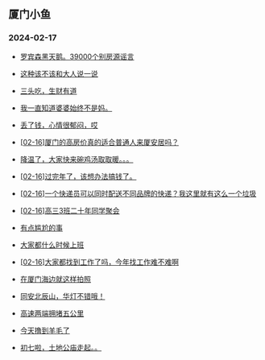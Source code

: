 ## 厦门小鱼 
### 2024-02-17

+ [罗宾森黑天鹅。39000个别房源谣言](http://bbs.xmfish.com/read-htm-tid-18146389.html)

+ [这种该不该和大人说一说](http://bbs.xmfish.com/read-htm-tid-18146347.html)

+ [三头吃，生财有道](http://bbs.xmfish.com/read-htm-tid-18146417.html)

+ [我一直知道婆婆始终不是妈。](http://bbs.xmfish.com/read-htm-tid-18146424.html)

+ [丢了钱，心情很郁闷，哎](http://bbs.xmfish.com/read-htm-tid-18146443.html)

+ [[02-16]厦门的高房价真的适合普通人来厦安居吗？](http://bbs.xmfish.com/read-htm-tid-18146419.html)

+ [降温了，大家快来碗鸡汤取取暖。。。](http://bbs.xmfish.com/read-htm-tid-18146351.html)

+ [[02-16]过完年了，该想办法搞钱了。](http://bbs.xmfish.com/read-htm-tid-18146418.html)

+ [[02-16]一个快递员可以同时配送不同品牌的快递？我这里就有这么一个垃圾](http://bbs.xmfish.com/read-htm-tid-18146430.html)

+ [[02-16]高三3班二十年同学聚会](http://bbs.xmfish.com/read-htm-tid-18146492.html)

+ [有点尴尬的事](http://bbs.xmfish.com/read-htm-tid-18146523.html)

+ [大家都什么时候上班](http://bbs.xmfish.com/read-htm-tid-18146448.html)

+ [[02-16]大家都找到工作了吗，今年找工作难不难啊](http://bbs.xmfish.com/read-htm-tid-18146491.html)

+ [在厦门海边就这样拍照](http://bbs.xmfish.com/read-htm-tid-18146550.html)

+ [同安北辰山，华灯不错哦！](http://bbs.xmfish.com/read-htm-tid-18146574.html)

+ [高速两端拥堵五公里](http://bbs.xmfish.com/read-htm-tid-18146597.html)

+ [今天撸到羊毛了](http://bbs.xmfish.com/read-htm-tid-18146661.html)

+ [初七啦，土地公庙走起。。](http://bbs.xmfish.com/read-htm-tid-18146578.html)


